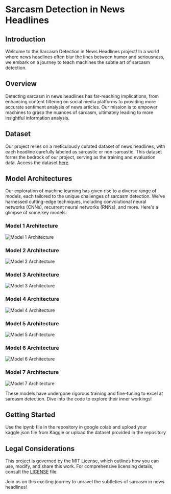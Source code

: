 # Sarcasm Detection in News Headlines

## Introduction

Welcome to the Sarcasm Detection in News Headlines project! In a world where news headlines often blur the lines between humor and seriousness, we embark on a journey to teach machines the subtle art of sarcasm detection.

## Overview

Detecting sarcasm in news headlines has far-reaching implications, from enhancing content filtering on social media platforms to providing more accurate sentiment analysis of news articles. Our mission is to empower machines to grasp the nuances of sarcasm, ultimately leading to more insightful information analysis.

## Dataset

Our project relies on a meticulously curated dataset of news headlines, with each headline carefully labeled as sarcastic or non-sarcastic. This dataset forms the bedrock of our project, serving as the training and evaluation data. Access the dataset [here](link-to-dataset).

## Model Architectures

Our exploration of machine learning has given rise to a diverse range of models, each tailored to the unique challenges of sarcasm detection. We've harnessed cutting-edge techniques, including convolutional neural networks (CNNs), recurrent neural networks (RNNs), and more. Here's a glimpse of some key models:

### Model 1 Architecture 
![Model 1 Architecture](assets/model_plot.png)

### Model 2 Architecture
![Model 2 Architecture](assets/model_conv_plot.png)

### Model 3 Architecture
![Model 3 Architecture](assets/model_lstm_plot.png)

### Model 4 Architecture
![Model 4 Architecture](assets/model_lstm2_plot.png)

### Model 5 Architecture
![Model 5 Architecture](assets/model_lstm3_plot.png)

### Model 6 Architecture
![Model 6 Architecture](assets/model_lstm4_plot.png)

### Model 7 Architecture
![Model 7 Architecture](assets/model_lstm5_plot.png)

These models have undergone rigorous training and fine-tuning to excel at sarcasm detection. Dive into the code to explore their inner workings!

## Getting Started

Use the ipynb file in the repository in google colab and upload your kaggle.json file from Kaggle or upload the dataset provided in the repository

## Legal Considerations

This project is governed by the MIT License, which outlines how you can use, modify, and share this work. For comprehensive licensing details, consult the [LICENSE](LICENSE) file.

Join us on this exciting journey to unravel the subtleties of sarcasm in news headlines!
